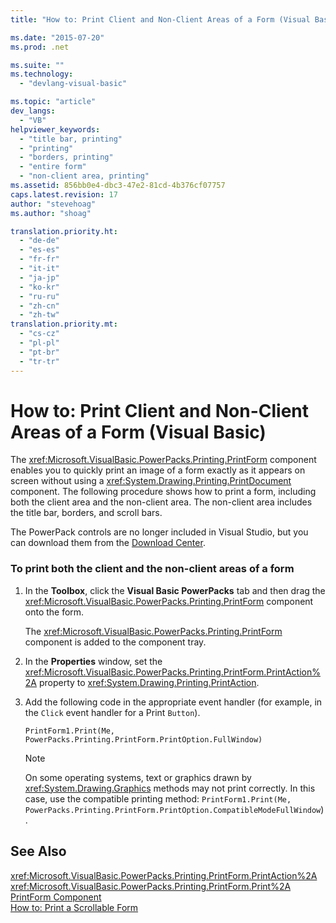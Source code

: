 ```yaml
---
title: "How to: Print Client and Non-Client Areas of a Form (Visual Basic) | Microsoft Docs"

ms.date: "2015-07-20"
ms.prod: .net

ms.suite: ""
ms.technology: 
  - "devlang-visual-basic"

ms.topic: "article"
dev_langs: 
  - "VB"
helpviewer_keywords: 
  - "title bar, printing"
  - "printing"
  - "borders, printing"
  - "entire form"
  - "non-client area, printing"
ms.assetid: 856bb0e4-dbc3-47e2-81cd-4b376cf07757
caps.latest.revision: 17
author: "stevehoag"
ms.author: "shoag"

translation.priority.ht: 
  - "de-de"
  - "es-es"
  - "fr-fr"
  - "it-it"
  - "ja-jp"
  - "ko-kr"
  - "ru-ru"
  - "zh-cn"
  - "zh-tw"
translation.priority.mt: 
  - "cs-cz"
  - "pl-pl"
  - "pt-br"
  - "tr-tr"
---
```

# How to: Print Client and Non-Client Areas of a Form (Visual Basic)
The <xref:Microsoft.VisualBasic.PowerPacks.Printing.PrintForm> component enables you to quickly print an image of a form exactly as it appears on screen without using a <xref:System.Drawing.Printing.PrintDocument> component. The following procedure shows how to print a form, including both the client area and the non-client area. The non-client area includes the title bar, borders, and scroll bars.  
  
 The PowerPack controls are no longer included in Visual Studio, but you can download them from the [Download Center](http://www.microsoft.com/en-us/download/details.aspx?id=25169).  
  
### To print both the client and the non-client areas of a form  
  
1.  In the **Toolbox**, click the **Visual Basic PowerPacks** tab and then drag the <xref:Microsoft.VisualBasic.PowerPacks.Printing.PrintForm> component onto the form.  
  
     The <xref:Microsoft.VisualBasic.PowerPacks.Printing.PrintForm> component is added to the component tray.  
  
2.  In the **Properties** window, set the <xref:Microsoft.VisualBasic.PowerPacks.Printing.PrintForm.PrintAction%2A> property to <xref:System.Drawing.Printing.PrintAction>.  
  
3.  Add the following code in the appropriate event handler (for example, in the `Click` event handler for a Print `Button`).  
  
    ```  
    PrintForm1.Print(Me, PowerPacks.Printing.PrintForm.PrintOption.FullWindow)  
    ```  
  
    > [!NOTE]
    >  On some operating systems, text or graphics drawn by <xref:System.Drawing.Graphics> methods may not print correctly. In this case, use the compatible printing method: `PrintForm1.Print(Me, PowerPacks.Printing.PrintForm.PrintOption.CompatibleModeFullWindow`).  
  
## See Also  
 <xref:Microsoft.VisualBasic.PowerPacks.Printing.PrintForm.PrintAction%2A>   
 <xref:Microsoft.VisualBasic.PowerPacks.Printing.PrintForm.Print%2A>   
 [PrintForm Component](../../../visual-basic/developing-apps/printing/printform-component.md)   
 [How to: Print a Scrollable Form](../../../visual-basic/developing-apps/printing/how-to-print-a-scrollable-form.md)
